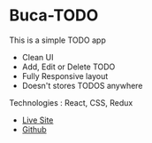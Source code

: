 # Buca-TODO

This is a simple TODO app

* Clean UI
* Add, Edit or Delete TODO
* Fully Responsive layout
* Doesn't stores TODOS anywhere

Technologies : React, CSS, Redux

* [Live Site](https://buca-todo.netlify.app/)
* [Github](https://github.com/masfikalam/Buca-TODO)
